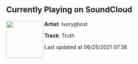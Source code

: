 ## Currently Playing on SoundCloud

[<img align="left" width="100" src="https://i1.sndcdn.com/artworks-yUkjMFlAfKetpjPC-nPMT5A-t500x500.jpg">](https://soundcloud.com/shadowsareforever/ivoryghost-truth)

**Artist**: Ivoryghost 

**Track**: Truth

Last updated at 06/25/2021 07:36
